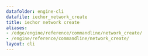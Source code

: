 ```yaml
---
datafolder: engine-cli
datafile: iechor_network_create
title: iechor network create
aliases:
- /edge/engine/reference/commandline/network_create/
- /engine/reference/commandline/network_create/
layout: cli
---
```


<!--
This page is automatically generated from iEchor's source code. If you want to
suggest a change to the text that appears here, open a ticket or pull request
in the source repository on GitHub:

https://github.com/iechor/cli
-->
